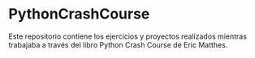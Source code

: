 # PythonCrashCourse
Este repositorio contiene los ejercicios y proyectos realizados mientras trabajaba a través del libro Python Crash Course de Eric Matthes. 
